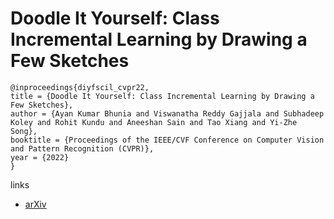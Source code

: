 # Doodle It Yourself: Class Incremental Learning by Drawing a Few Sketches

```
@inproceedings{diyfscil_cvpr22,
title = {Doodle It Yourself: Class Incremental Learning by Drawing a Few Sketches},
author = {Ayan Kumar Bhunia and Viswanatha Reddy Gajjala and Subhadeep Koley and Rohit Kundu and Aneeshan Sain and Tao Xiang and Yi-Zhe Song},
booktitle = {Proceedings of the IEEE/CVF Conference on Computer Vision and Pattern Recognition (CVPR)},
year = {2022}
}
```

links
- [arXiv](https://arxiv.org/abs/2203.14843)
